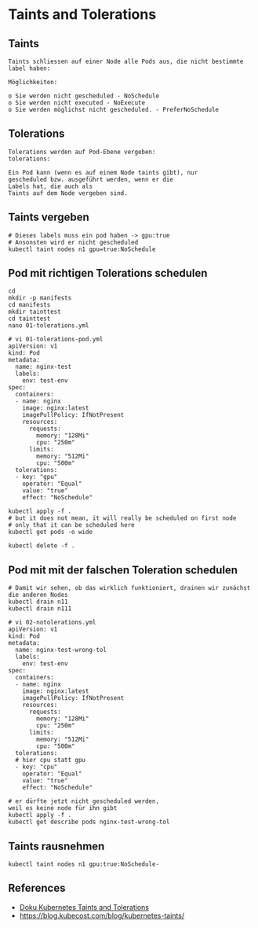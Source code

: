 # Taints and Tolerations 

## Taints 

```
Taints schliessen auf einer Node alle Pods aus, die nicht bestimmte label haben:

Möglichkeiten:

o Sie werden nicht gescheduled - NoSchedule 
o Sie werden nicht executed - NoExecute 
o Sie werden möglichst nicht gescheduled. - PreferNoSchedule 

```

## Tolerations 

```
Tolerations werden auf Pod-Ebene vergeben: 
tolerations: 

Ein Pod kann (wenn es auf einem Node taints gibt), nur 
gescheduled bzw. ausgeführt werden, wenn er die 
Labels hat, die auch als
Taints auf dem Node vergeben sind.
```

## Taints vergeben 

```
# Dieses labels muss ein pod haben -> gpu:true 
# Ansonsten wird er nicht gescheduled 
kubectl taint nodes n1 gpu=true:NoSchedule

```

## Pod mit richtigen Tolerations schedulen 

``` 
cd 
mkdir -p manifests
cd manifests 
mkdir tainttest 
cd tainttest 
nano 01-tolerations.yml
```


```
# vi 01-tolerations-pod.yml 
apiVersion: v1
kind: Pod
metadata:
  name: nginx-test
  labels:
    env: test-env
spec:
  containers:
  - name: nginx
    image: nginx:latest
    imagePullPolicy: IfNotPresent
    resources:
      requests:
        memory: "128Mi"
        cpu: "250m"
      limits:
        memory: "512Mi"
        cpu: "500m"
  tolerations:
  - key: "gpu"
    operator: "Equal"
    value: "true"
    effect: "NoSchedule"

```

```
kubectl apply -f .
# but it does not mean, it will really be scheduled on first node 
# only that it can be scheduled here 
kubectl get pods -o wide 

kubectl delete -f .
```


## Pod mit mit der falschen Toleration schedulen 

```
# Damit wir sehen, ob das wirklich funktioniert, drainen wir zunächst die anderen Nodes 
kubectl drain n11
kubectl drain n111
```

```
# vi 02-notolerations.yml 
apiVersion: v1
kind: Pod
metadata:
  name: nginx-test-wrong-tol
  labels:
    env: test-env
spec:
  containers:
  - name: nginx
    image: nginx:latest
    imagePullPolicy: IfNotPresent
    resources:
      requests:
        memory: "128Mi"
        cpu: "250m"
      limits:
        memory: "512Mi"
        cpu: "500m"
  tolerations:
  # hier cpu statt gpu 
  - key: "cpu"
    operator: "Equal"
    value: "true"
    effect: "NoSchedule"

```

```
# er dürfte jetzt nicht gescheduled werden, 
weil es keine node für ihn gibt 
kubectl apply -f . 
kubectl get describe pods nginx-test-wrong-tol

```



## Taints rausnehmen 

```
kubectl taint nodes n1 gpu:true:NoSchedule-

```

## References 
  
  * [Doku Kubernetes Taints and Tolerations](https://kubernetes.io/docs/concepts/scheduling-eviction/taint-and-toleration/)
  * https://blog.kubecost.com/blog/kubernetes-taints/
